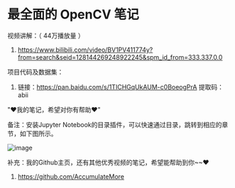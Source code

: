 # 最全面的 OpenCV 笔记

视频讲解：（ 44万播放量 ）

1. https://www.bilibili.com/video/BV1PV411774y?from=search&seid=128144269248922245&spm_id_from=333.337.0.0

项目代码及数据集：

1. 链接：https://pan.baidu.com/s/1TICHGqUkAUM-c0BoeogPrA  提取码：abii 

"♥我的笔记，希望对你有帮助♥"

备注：安装Jupyter Notebook的目录插件，可以快速通过目录，跳转到相应的章节，如下图所示。

![image](https://user-images.githubusercontent.com/60348867/165203304-581084b2-64e0-49c3-a096-f5d8dcdbd86d.png)

补充：我的Github主页，还有其他优秀视频的笔记，希望能帮助到你~~♥

1. https://github.com/AccumulateMore

